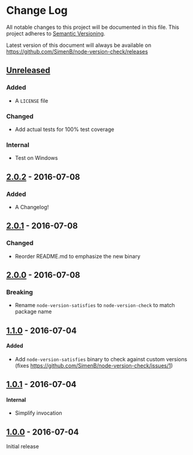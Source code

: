 # Change Log
All notable changes to this project will be documented in this file.
This project adheres to [Semantic Versioning](http://semver.org/).

Latest version of this document will always be available on https://github.com/SimenB/node-version-check/releases

## [Unreleased]
### Added
- A `LICENSE` file

### Changed
- Add actual tests for 100% test coverage

### Internal
- Test on Windows 

## [2.0.2] - 2016-07-08
### Added
- A Changelog!

## [2.0.1] - 2016-07-08
### Changed
- Reorder README.md to emphasize the new binary

## [2.0.0] - 2016-07-08
### Breaking
- Rename `node-version-satisfies` to `node-version-check` to match package name

## [1.1.0] - 2016-07-04
#### Added
- Add `node-version-satisfies` binary to check against custom versions
(fixes https://github.com/SimenB/node-version-check/issues/1)

## [1.0.1] - 2016-07-04
#### Internal
- Simplify invocation

## [1.0.0] - 2016-07-04
Initial release


[Unreleased]: https://github.com/SimenB/node-version-check/compare/v2.0.2...HEAD
[2.0.2]: https://github.com/SimenB/node-version-check/compare/v2.0.1...v2.0.2
[2.0.1]: https://github.com/SimenB/node-version-check/compare/v2.0.0...v2.0.1
[2.0.0]: https://github.com/SimenB/node-version-check/compare/v1.1.0...v2.0.0
[1.1.0]: https://github.com/SimenB/node-version-check/compare/v1.0.1...v1.1.0
[1.0.1]: https://github.com/SimenB/node-version-check/compare/v1.0.0...v1.0.1
[1.0.0]: https://github.com/SimenB/node-version-check/commit/f13d18d2a9a145f2898bd2b1e8a7a1f6c0db9650
